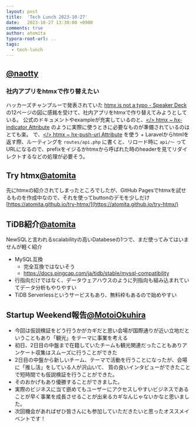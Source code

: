 ```yaml
---
layout: post
title:  'Tech Lunch 2023-10-27'
date:   2023-10-27 13:30:00 +0900
comments: true
author: atomita
typora-root-url: ..
tags:
  - tech-lunch
---
```


## [@naotty](https://github.com/naotty)
### 社内アプリをhtmxで作り替えたい
ハッカーズチャンプルーで発表されていた [htmx is not a typo \- Speaker Deck](https://speakerdeck.com/kimihito_/htmx-is-not-a-typo) の12ページの図に感銘を受けて、社内アプリをhtmxで作り替えてみようとしている。
公式のドキュメントやexampleが充実しているのと、[</> htmx ~ hx\-indicator Attribute](https://htmx.org/attributes/hx-indicator/) のように実際に使うときに必要なものが準備されているのはとても楽。
で、[</> htmx ~ hx\-push\-url Attribute](https://htmx.org/attributes/hx-push-url/) を使う + Laravelからhtmlを返す際、ルーティングを `routes/api.php` に書くと、リロード時に `api/〜` ってURLになるので、prefixをイジるかhtmxから呼ばれた時のheaderを見てリダイレクトするなどの処理が必要そう。

## Try htmx[@atomita](https://github.com/atomita)

先にhtmxの紹介されてしまったところでしたが、GitHub Pagesでhtmxを試せるものを作成中なので、それを使ってbuttonのデモを少しだけ
[https://atomita.github.io/try-htmx/](https://atomita.github.io/try-htmx/)

## TiDB紹介[@atomita](https://github.com/atomita)

NewSQLと言われるscalabilityの高いDatabeseの1つで、まだ使ってみてはいませんが軽く紹介

- MySQL互換
    - 完全互換ではないそう
    - https://docs.pingcap.com/ja/tidb/stable/mysql-compatibility
- 行指向だけではなく、データウェアハウスのように列指向も組み込まれていてデータ分析もやりやすい
- TiDB Serverlessというサービスもあり、無料枠もあるので始めやすい


## Startup Weekend報告[@MotoiOkuhira](https://github.com/MotoiOkuhira)
- 今回は仮説検証をどう行うかがカギだと思い会場が国際通りが近い立地だということもあり「観光」をテーマに事業を考える
- 初日、2日目の中盤まで在籍していたチームも観光関連だったこともありアンケート収集はスムーズに行うことができた
- 2日目の中盤から新しいチーム、テーマで活動を行うことになったが、会場に「推し活」をしている人が沢山いて、
質の良いインタビューができたことで短時間でも仮説検証を行うことができた。
- そのおかげもあり優勝することができました。
- 実際のビジネスに当て嵌めてもユーザーにアクセスしやすいビジネスであることが早く事業を成長させることが出来るカギなんじゃないかなと思いました。
- 次回機会があればぜひ皆さんにも参加していただきたいと思ったオススメイベントです！

